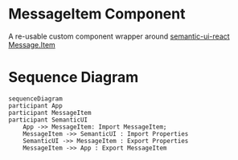 # MessageItem Component

A re-usable custom component wrapper around [semantic-ui-react Message.Item](https://react.semantic-ui.com/collections/message)

# Sequence Diagram

```mermaid
sequenceDiagram
participant App
participant MessageItem
participant SemanticUI
    App ->> MessageItem: Import MessageItem;
    MessageItem ->> SemanticUI : Import Properties
    SemanticUI ->> MessageItem : Export Properties
    MessageItem ->> App : Export MessageItem
```
